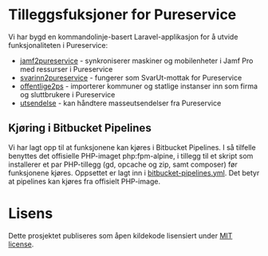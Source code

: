 # Tilleggsfuksjoner for Pureservice

Vi har bygd en kommandolinje-basert Laravel-applikasjon for å utvide funksjonaliteten i Pureservice:

- [jamf2pureservice](docs/jamf2pureservice.md) - synkroniserer maskiner og mobilenheter i Jamf Pro med ressurser i Pureservice
- [svarinn2pureservice](docs/svarinn2pureservice.md) - fungerer som SvarUt-mottak for Pureservice
- [offentlige2ps](docs/offentlige2ps.md) - importerer kommuner og statlige instanser inn som firma og sluttbrukere i Pureservice
- [utsendelse](docs/utsendelse.md) - kan håndtere masseutsendelser fra Pureservice

## Kjøring i Bitbucket Pipelines

Vi har lagt opp til at funksjonene kan kjøres i Bitbucket Pipelines. I så tilfelle benyttes det offisielle PHP-imaget php:fpm-alpine, i tillegg til et skript som installerer et par PHP-tillegg (gd, opcache og zip, samt composer) før funksjonene kjøres. Oppsettet er lagt inn i [bitbucket-pipelines.yml](bitbucket-pipelines.yml). Det betyr at pipelines kan kjøres fra offisielt PHP-image.

# Lisens
Dette prosjektet publiseres som åpen kildekode lisensiert under [MIT license](https://opensource.org/licenses/MIT).
